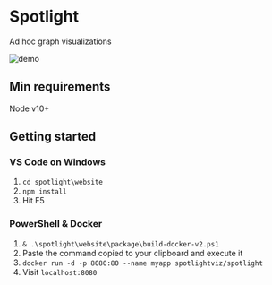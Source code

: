 # Spotlight

Ad hoc graph visualizations

![demo](./docs/demo.gif)

## Min requirements

Node v10+

## Getting started

### VS Code on Windows

1. `cd spotlight\website`
2. `npm install`
3. Hit F5

### PowerShell & Docker

1. `& .\spotlight\website\package\build-docker-v2.ps1`
2. Paste the command copied to your clipboard and execute it
3. `docker run -d -p 8080:80 --name myapp spotlightviz/spotlight`
4. Visit `localhost:8080`
